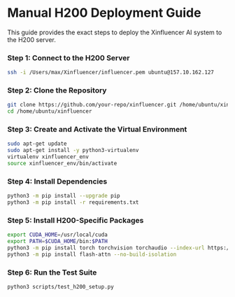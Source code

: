 # Manual H200 Deployment Guide

This guide provides the exact steps to deploy the Xinfluencer AI system to the H200 server.

### Step 1: Connect to the H200 Server

```bash
ssh -i /Users/max/Xinfluencer/influencer.pem ubuntu@157.10.162.127
```

### Step 2: Clone the Repository

```bash
git clone https://github.com/your-repo/xinfluencer.git /home/ubuntu/xinfluencer
cd /home/ubuntu/xinfluencer
```

### Step 3: Create and Activate the Virtual Environment

```bash
sudo apt-get update
sudo apt-get install -y python3-virtualenv
virtualenv xinfluencer_env
source xinfluencer_env/bin/activate
```

### Step 4: Install Dependencies

```bash
python3 -m pip install --upgrade pip
python3 -m pip install -r requirements.txt
```

### Step 5: Install H200-Specific Packages

```bash
export CUDA_HOME=/usr/local/cuda
export PATH=$CUDA_HOME/bin:$PATH
python3 -m pip install torch torchvision torchaudio --index-url https://download.pytorch.org/whl/cu118
python3 -m pip install flash-attn --no-build-isolation
```

### Step 6: Run the Test Suite

```bash
python3 scripts/test_h200_setup.py
``` 